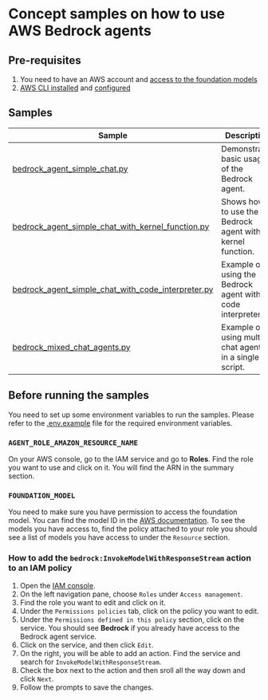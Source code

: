 # Concept samples on how to use AWS Bedrock agents

## Pre-requisites

1. You need to have an AWS account and [access to the foundation models](https://docs.aws.amazon.com/bedrock/latest/userguide/model-access-permissions.html)
2. [AWS CLI installed](https://docs.aws.amazon.com/cli/latest/userguide/getting-started-install.html) and [configured](https://boto3.amazonaws.com/v1/documentation/api/latest/guide/quickstart.html#configuration)

## Samples

| Sample | Description |
|--------|-------------|
| [bedrock_agent_simple_chat.py](bedrock_agent_simple_chat.py) | Demonstrates basic usage of the Bedrock agent. |
| [bedrock_agent_simple_chat_with_kernel_function.py](bedrock_agent_simple_chat_with_kernel_function.py) | Shows how to use the Bedrock agent with a kernel function. |
| [bedrock_agent_simple_chat_with_code_interpreter.py](bedrock_agent_simple_chat_with_code_interpreter.py) | Example of using the Bedrock agent with a code interpreter. |
| [bedrock_mixed_chat_agents.py](bedrock_mixed_chat_agents.py) | Example of using multiple chat agents in a single script. |

## Before running the samples

You need to set up some environment variables to run the samples. Please refer to the [.env.example](.env.example) file for the required environment variables.

### `AGENT_ROLE_AMAZON_RESOURCE_NAME`

On your AWS console, go to the IAM service and go to **Roles**. Find the role you want to use and click on it. You will find the ARN in the summary section.

### `FOUNDATION_MODEL`

You need to make sure you have permission to access the foundation model. You can find the model ID in the [AWS documentation](https://docs.aws.amazon.com/bedrock/latest/userguide/models-supported.html). To see the models you have access to, find the policy attached to your role you should see a list of models you have access to under the `Resource` section.

### How to add the `bedrock:InvokeModelWithResponseStream` action to an IAM policy

1. Open the [IAM console](https://console.aws.amazon.com/iam/).
2. On the left navigation pane, choose `Roles` under `Access management`.
3. Find the role you want to edit and click on it.
4. Under the `Permissions policies` tab, click on the policy you want to edit.
5. Under the `Permissions defined in this policy` section, click on the service. You should see **Bedrock** if you already have access to the Bedrock agent service.
6. Click on the service, and then click `Edit`.
7. On the right, you will be able to add an action. Find the service and search for `InvokeModelWithResponseStream`.
8. Check the box next to the action and then sroll all the way down and click `Next`.
9. Follow the prompts to save the changes.